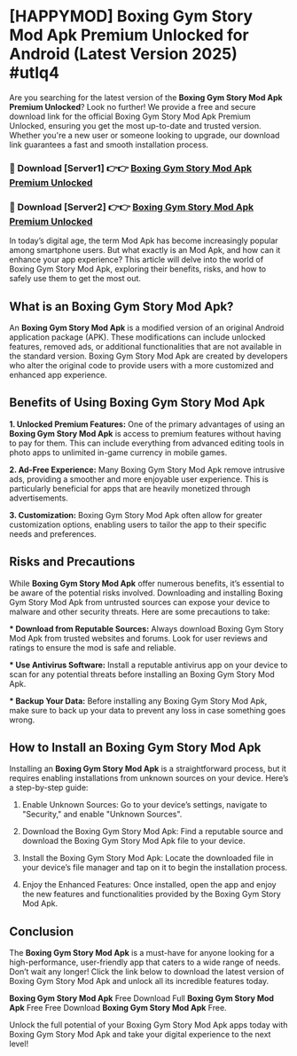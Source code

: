 # [HAPPYMOD] Boxing Gym Story Mod Apk Premium Unlocked for Android (Latest Version 2025) #utlq4

Are you searching for the latest version of the <strong>Boxing Gym Story Mod Apk Premium Unlocked</strong>? Look no further! We provide a free and secure download link for the official Boxing Gym Story Mod Apk Premium Unlocked, ensuring you get the most up-to-date and trusted version. Whether you're a new user or someone looking to upgrade, our download link guarantees a fast and smooth installation process.


<h3>🔴 Download [Server1] 👉👉 <a href="https://appsnew.pages.dev?q=Boxing+Gym+Story+Mod+Apk">Boxing Gym Story Mod Apk Premium Unlocked</a></h3>

<h3>🔴 Download [Server2] 👉👉 <a href="https://appsnew.pages.dev?q=Boxing+Gym+Story+Mod+Apk">Boxing Gym Story Mod Apk Premium Unlocked</a></h3>


In today’s digital age, the term Mod Apk has become increasingly popular among smartphone users. But what exactly is an Mod Apk, and how can it enhance your app experience? This article will delve into the world of Boxing Gym Story Mod Apk, exploring their benefits, risks, and how to safely use them to get the most out.


<h2>What is an Boxing Gym Story Mod Apk?</h2>

An <strong>Boxing Gym Story Mod Apk</strong> is a modified version of an original Android application package (APK). These modifications can include unlocked features, removed ads, or additional functionalities that are not available in the standard version. Boxing Gym Story Mod Apk are created by developers who alter the original code to provide users with a more customized and enhanced app experience.


<h2>Benefits of Using Boxing Gym Story Mod Apk</h2>

<strong> 1. Unlocked Premium Features:</strong> One of the primary advantages of using an <strong>Boxing Gym Story Mod Apk</strong> is access to premium features without having to pay for them. This can include everything from advanced editing tools in photo apps to unlimited in-game currency in mobile games.

<strong> 2. Ad-Free Experience:</strong> Many Boxing Gym Story Mod Apk remove intrusive ads, providing a smoother and more enjoyable user experience. This is particularly beneficial for apps that are heavily monetized through advertisements.

<strong> 3. Customization:</strong> Boxing Gym Story Mod Apk often allow for greater customization options, enabling users to tailor the app to their specific needs and preferences.


<h2>Risks and Precautions</h2>

While <strong>Boxing Gym Story Mod Apk</strong> offer numerous benefits, it’s essential to be aware of the potential risks involved. Downloading and installing Boxing Gym Story Mod Apk from untrusted sources can expose your device to malware and other security threats. Here are some precautions to take:

<strong> * Download from Reputable Sources:</strong> Always download Boxing Gym Story Mod Apk from trusted websites and forums. Look for user reviews and ratings to ensure the mod is safe and reliable.

<strong> * Use Antivirus Software:</strong> Install a reputable antivirus app on your device to scan for any potential threats before installing an Boxing Gym Story Mod Apk.

<strong> * Backup Your Data:</strong> Before installing any Boxing Gym Story Mod Apk, make sure to back up your data to prevent any loss in case something goes wrong.


<h2>How to Install an Boxing Gym Story Mod Apk</h2>

Installing an <strong>Boxing Gym Story Mod Apk</strong> is a straightforward process, but it requires enabling installations from unknown sources on your device. Here’s a step-by-step guide:

 1. Enable Unknown Sources: Go to your device’s settings, navigate to "Security," and enable "Unknown Sources".

 2. Download the Boxing Gym Story Mod Apk: Find a reputable source and download the Boxing Gym Story Mod Apk file to your device.

 3. Install the Boxing Gym Story Mod Apk: Locate the downloaded file in your device’s file manager and tap on it to begin the installation process.

 4. Enjoy the Enhanced Features: Once installed, open the app and enjoy the new features and functionalities provided by the Boxing Gym Story Mod Apk.


<h2><strong>Conclusion</strong></h2>

The <strong>Boxing Gym Story Mod Apk</strong> is a must-have for anyone looking for a high-performance, user-friendly app that caters to a wide range of needs. Don’t wait any longer! Click the link below to download the latest version of Boxing Gym Story Mod Apk and unlock all its incredible features today.

<strong>Boxing Gym Story Mod Apk</strong> Free Download Full <strong>Boxing Gym Story Mod Apk</strong> Free Free Download <strong>Boxing Gym Story Mod Apk</strong> Free.

Unlock the full potential of your Boxing Gym Story Mod Apk apps today with Boxing Gym Story Mod Apk and take your digital experience to the next level!